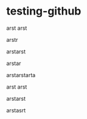 # testing-github

arst arst 


arstr


arstarst


arstar


arstarstarta

arst arst

arstarst

arstasrt
